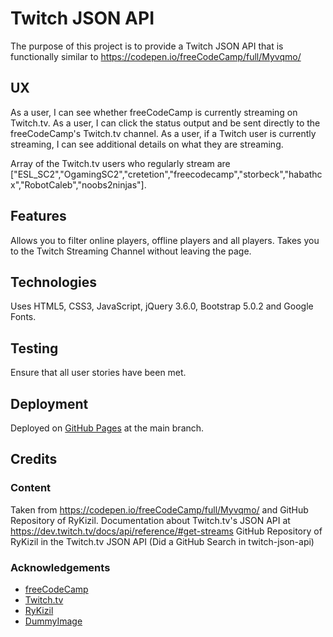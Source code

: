 # Twitch JSON API

The purpose of this project is to provide a Twitch JSON API that is functionally similar to
https://codepen.io/freeCodeCamp/full/Myvqmo/

## UX

As a user, I can see whether freeCodeCamp is currently streaming on Twitch.tv.
As a user, I can click the status output and be sent directly to the freeCodeCamp's Twitch.tv channel.
As a user, if a Twitch user is currently streaming, I can see additional details on what they are streaming.

Array of the Twitch.tv users who regularly stream are ["ESL_SC2","OgamingSC2","cretetion","freecodecamp","storbeck","habathcx","RobotCaleb","noobs2ninjas"].

## Features

Allows you to filter online players, offline players and all players.  Takes you to the Twitch Streaming Channel without leaving the page.

## Technologies

Uses HTML5, CSS3, JavaScript, jQuery 3.6.0, Bootstrap 5.0.2 and Google Fonts.

## Testing

Ensure that all user stories have been met.

## Deployment

Deployed on [GitHub Pages](https://derektypist.github.io/twitch-json-api) at the main branch.

## Credits

### Content

Taken from https://codepen.io/freeCodeCamp/full/Myvqmo/ and GitHub Repository of RyKizil.
Documentation about Twitch.tv's JSON API at https://dev.twitch.tv/docs/api/reference/#get-streams
GitHub Repository of RyKizil in the Twitch.tv JSON API (Did a GitHub Search in twitch-json-api)

### Acknowledgements

- [freeCodeCamp](https://www.freecodecamp.org)
- [Twitch.tv](https://twitch.tv)
- [RyKizil](https://github.com/RyKizil/TwitchTv-json-api/blob/master/main.js)
- [DummyImage](https://www.dummyimage.com)